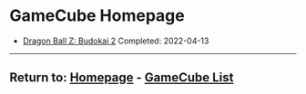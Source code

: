 # GameCube Homepage

- [Dragon Ball Z: Budokai 2](/into-the-void/VideoGames/GameCube/DBZBudokai2) Completed: 2022-04-13

* * *
## Return to: [Homepage](/index) - [GameCube List](/GameCube/gamecube-index)